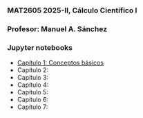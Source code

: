 ### MAT2605 2025-II, Cálculo Científico I

### Profesor: Manuel A. Sánchez

### Jupyter notebooks
- [Capítulo 1: Conceptos básicos](https://github.com/ManuelSanchezUribe/ManuelSanchezUribe.github.io/blob/main/MAT2605/Capitulo1_Conceptos_basicos.ipynb)
- Capítulo 2:
- Capítulo 3:
- Capítulo 4:
- Capítulo 5:
- Capítulo 6:
- Capítulo 7:


